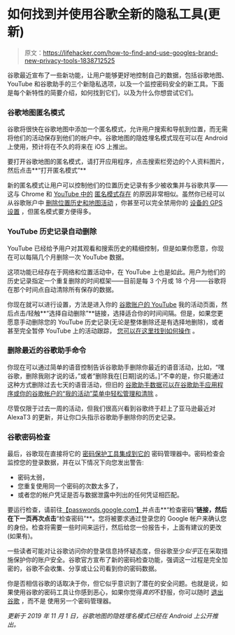 # 如何找到并使用谷歌全新的隐私工具(更新)

> 原文：<https://lifehacker.com/how-to-find-and-use-googles-brand-new-privacy-tools-1838712525>

谷歌最近宣布了一些新功能，让用户能够更好地控制自己的数据，包括谷歌地图、YouTube 和谷歌助手的三个新隐私选项，以及一个监控密码安全的新工具。下面是每个新特性的简要介绍，如何找到它们，以及为什么你想尝试它们。



### 谷歌地图匿名模式

谷歌将很快在谷歌地图中添加一个匿名模式，允许用户搜索和导航到位置，而无需将他们的活动保存到他们的帐户中。谷歌地图的隐姓埋名模式现在可以在 Android 上使用，预计将在不久的将来在 iOS 上推出。

要打开谷歌地图的匿名模式，请打开应用程序，点击搜索栏旁边的个人资料图片，然后点击**“打开匿名模式”**

新的匿名模式让用户可以控制他们的位置历史记录有多少被收集并与谷歌共享——这与 Chrome 和 [YouTube 中的](https://lifehacker.com/how-to-use-youtubes-incognito-mode-1827488307) [匿名模式存在](https://lifehacker.com/get-around-paywalls-with-incognito-mode-1679310015) 的原因非常相似。虽然你已经可以从谷歌账户中 [删除位置历史和地图活动](https://lifehacker.com/how-to-find-and-delete-your-google-maps-history-1828312219) ，你甚至可以完全禁用你的 [设备的 GPS 设置](https://lifehacker.com/psa-your-phone-logs-everywhere-you-go-heres-how-to-t-1486085759) ，但匿名模式要方便得多。

### YouTube 历史记录自动删除

YouTube 已经给予用户对其观看和搜索历史的精细控制，但是如果你愿意，你现在可以每隔几个月删除一次 YouTube 数据。

这项功能已经存在于网络和位置活动中，在 YouTube 上也是如此。用户为他们的历史记录指定一个重复删除的时间框架——目前是每 3 个月或 18 个月——谷歌将在那个时间点自动清除所有保存的数据。

你现在就可以进行设置，方法是进入你的 [谷歌账户的 YouTube](https://myactivity.google.com/activitycontrols/youtube?utm_source=youtube&utm_medium=web) 我的活动页面，然后点击/轻触**“选择自动删除”**链接，选择适合你的时间间隔。但是，如果您更愿意手动删除您的 YouTube 历史记录(无论是整体删除还是有选择地删除)，或者甚至完全暂停 YouTube 上的活动跟踪， [您可以在这里找到如何操作](https://lifehacker.com/how-to-edit-your-youtube-viewing-history-1838667886?rev=1569948257886) 。

### 删除最近的谷歌助手命令

你现在可以通过简单的语音控制告诉谷歌助手删除你最近的语音活动，比如，“嘿谷歌，删除我刚才说的话，”或者“删除我在[日期]说的话。]”不幸的是，你只能通过这种方式删除过去七天的语音活动，但旧的 [谷歌助手数据可以在谷歌助手应用程序或你的谷歌帐户的“我的活动”菜单中轻松管理和清除](https://lifehacker.com/how-to-delete-voice-recordings-with-alexa-google-assis-1836977240) 。

尽管仅限于过去一周的活动，但我们很高兴看到谷歌终于赶上了亚马逊最近对 AlexaT3 的更新，并让你口头指示谷歌助手删除你的历史记录。

### 谷歌密码检查

最后，谷歌现在直接将它的 [密码保护工具集成到它的](https://passwords.google.com/) 密码管理器中。密码检查会监控您的登录数据，并在以下情况下向您发出警告:

*   密码太弱，
*   您重复使用同一个密码的次数太多了，
*   或者您的帐户凭证是否与数据泄露中列出的任何凭证相匹配。

要运行检查，请前往[【passwords.google.com】](https://passwords.google.com/?pli=1)并点击**“检查密码”**链接，然后在下一页再次点击**“检查密码”**。您将被要求通过登录您的 Google 帐户来确认您的身份。检查将需要一些时间来运行，然后给您一份报告卡，上面有建议的更改(如果有)。

一些读者可能对让谷歌访问你的登录信息持怀疑态度，但谷歌至少*似乎*正在采取措施保护你的账户安全。谷歌官方宣布了新的密码检查功能，强调这一过程是完全加密的，谷歌不会收集、分享或让公司看到你的密码数据。

你是否相信谷歌的话取决于你，但它似乎意识到了潜在的安全问题。也就是说，如果使用谷歌的密码工具让你感到恶心，如果你觉得*真的*不舒服，你可以随时 [退出谷歌](https://lifehacker.com/the-comprehensive-guide-to-quitting-google-1830001964) ，而不是 使用另一个密码管理器。

*更新于 2019 年 11 月 1 日，谷歌地图的隐姓埋名模式已经在 Android 上公开推出。*